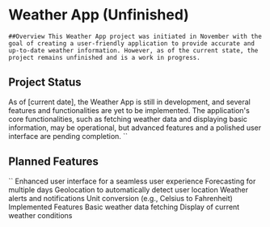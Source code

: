 # Weather App (Unfinished)
``
##Overview
This Weather App project was initiated in November with the goal of creating a user-friendly application
to provide accurate and up-to-date weather information.
However, as of the current state, the project remains unfinished and is a work in progress.
``
## Project Status

As of [current date], the Weather App is still in development, and several features and functionalities are yet to be implemented. The application's core functionalities, such as fetching weather data and displaying basic information, may be operational, but advanced features and a polished user interface are pending completion.
``
## Planned Features
``
Enhanced user interface for a seamless user experience
Forecasting for multiple days
Geolocation to automatically detect user location
Weather alerts and notifications
Unit conversion (e.g., Celsius to Fahrenheit)
Implemented Features
Basic weather data fetching
Display of current weather conditions
